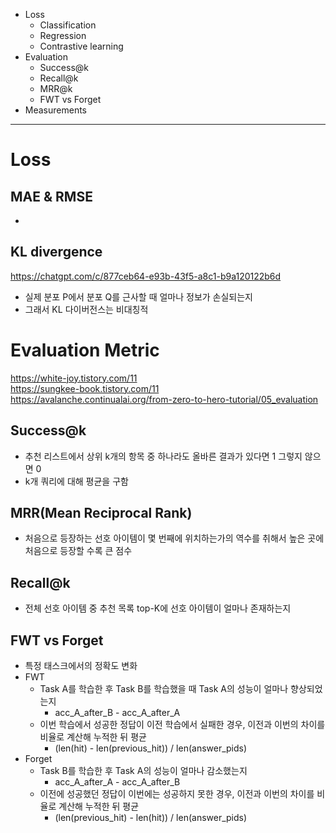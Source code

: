 - Loss
  - Classification
  - Regression
  - Contrastive learning
- Evaluation
  - Success@k
  - Recall@k
  - MRR@k
  - FWT vs Forget
- Measurements
---

# Loss
## MAE & RMSE
- 
## KL divergence
https://chatgpt.com/c/877ceb64-e93b-43f5-a8c1-b9a120122b6d
- 실제 분포 P에서 분포 Q를 근사할 때 얼마나 정보가 손실되는지
- 그래서 KL 다이버전스는 비대칭적

# Evaluation Metric
https://white-joy.tistory.com/11   
https://sungkee-book.tistory.com/11  
https://avalanche.continualai.org/from-zero-to-hero-tutorial/05_evaluation
## Success@k
- 추천 리스트에서 상위 k개의 항목 중 하나라도 올바른 결과가 있다면 1 그렇지 않으면 0
- k개 쿼리에 대해 평균을 구함
## MRR(Mean Reciprocal Rank)
- 처음으로 등장하는 선호 아이템이 몇 번째에 위치하는가의 역수를 취해서 높은 곳에 처음으로 등장할 수록 큰 점수
## Recall@k
- 전체 선호 아이템 중 추천 목록 top-K에 선호 아이템이 얼마나 존재하는지
## FWT vs Forget
- 특정 태스크에서의 정확도 변화
- FWT
  - Task A를 학습한 후 Task B를 학습했을 때 Task A의 성능이 얼마나 향상되었는지
    - acc_A_after_B - acc_A_after_A
  - 이번 학습에서 성공한 정답이 이전 학습에서 실패한 경우, 이전과 이번의 차이를 비율로 계산해 누적한 뒤 평균
    - (len(hit) - len(previous_hit)) / len(answer_pids)
- Forget
  - Task B를 학습한 후 Task A의 성능이 얼마나 감소했는지
    - acc_A_after_A - acc_A_after_B
  - 이전에 성공했던 정답이 이번에는 성공하지 못한 경우, 이전과 이번의 차이를 비율로 계산해 누적한 뒤 평균
      - (len(previous_hit) - len(hit)) / len(answer_pids)
